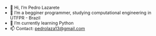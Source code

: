 - 👋 Hi, I’m Pedro Lazarete
- 👀 I’m a begginer programmer, studying computational engineering in UTFPR - Brazil
- 🌱 I’m currently learning Python
- 📫 Contact: pedrolaza13@gmail.com

<!---
PedroLazarete/PedroLazarete is a ✨ special ✨ repository because its `README.md` (this file) appears on your GitHub profile.
You can click the Preview link to take a look at your changes.
--->
